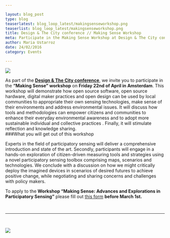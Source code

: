 ```yaml
---

layout: blog_post
type: blog
teaserlatest: blog_loop_latest/makingsenseworkshop.png
teaserlist: blog_loop_latest/makingsenseworkshop.png
title: Design & The City conference // Making Sense Workshop
meta: Participate in the Making Sense Workshop at Design & The City conference, 22nd of April in Amsterdam.
author: Maria Ustarroz
date: 24/02/2016
category: Events

---
```



<img src= "http://www.fablabbcn.org/img/blog/blog_loop_latest/makingsenseworkshop.png" align=center> </img>


As part of the **[Design & The City conference](http://designandthecity.eu/)**, we invite you to participate in the **“Making Sense” workshop** on **Friday 22nd of April in Amsterdam**. This workshop will demonstrate how open source software, open source hardware, digital maker practices and open design can be used by local communities to appropriate their own sensing technologies, make sense of their environments and address environmental issues. It will discuss how tools and methodologies can empower citizens and communities to enhance their everyday environmental awareness and to adopt more sustainable individual and collective practices . Finally, it will stimulate reflection and knowledge sharing.
<br>
###What you will get out of this workshop

Experts in the field of participatory sensing will deliver a comprehensive introduction and state of the art. Secondly, participants will engage in a hands-on exploration of citizen-driven measuring tools and strategies using a novel participatory sensing toolbox comprising maps, scenarios and technologies. We conclude with a discussion on how we might critically deploy the imagined devices in scenarios of desired futures to achieve positive change, while negotiating and sharing concerns and challenges with policy makers.

To apply to the **Workshop “Making Sense: Advances and Explorations in Participatory Sensing”** please fill out [this form](https://docs.google.com/forms/d/1LAvzJjt31aAJLEyMhXThQpn4LiXQvLAaN_gJOEYtDrQ/viewform?c=0&w=1) **before March 1st.**

<br>


---

&nbsp;

<a name="spanish">

<img src= "http://www.fablabbcn.org/img/blog/blog_loop_latest/makingsenseworkshop.png"> </img>

</a>

<br>